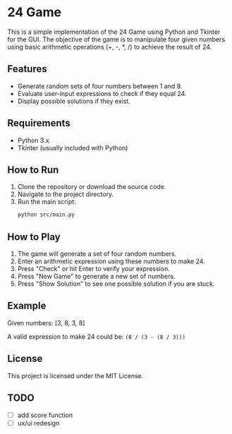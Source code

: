# 24 Game

This is a simple implementation of the 24 Game using Python and Tkinter for the GUI. The objective of the game is to manipulate four given numbers using basic arithmetic operations (+, -, \*, /) to achieve the result of 24.

## Features

-   Generate random sets of four numbers between 1 and 9.
-   Evaluate user-input expressions to check if they equal 24.
-   Display possible solutions if they exist.

## Requirements

-   Python 3.x
-   Tkinter (usually included with Python)

## How to Run

1. Clone the repository or download the source code.
2. Navigate to the project directory.
3. Run the main script:
    ```sh
    python src/main.py
    ```

## How to Play

1. The game will generate a set of four random numbers.
2. Enter an arithmetic expression using these numbers to make 24.
3. Press "Check" or hit Enter to verify your expression.
4. Press "New Game" to generate a new set of numbers.
5. Press "Show Solution" to see one possible solution if you are stuck.

## Example

Given numbers: [3, 8, 3, 8]

A valid expression to make 24 could be: `(8 / (3 - (8 / 3)))`

## License

This project is licensed under the MIT License.

## TODO

-   [ ] add score function
-   [ ] ux/ui redesign
